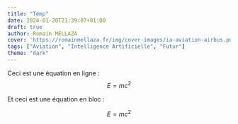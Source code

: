 ```yaml
---
title: "Temp"
date: 2024-01-20T21:39:07+01:00
draft: true
author: Romain MELLAZA
cover: 'https://romainmellaza.fr/img/cover-images/ia-aviation-airbus.png'
tags: ["Aviation", "Intelligence Artificielle", "Futur"]
theme: "dark"
---
```


Ceci est une équation en ligne : $$E=mc^2$$

Et ceci est une équation en bloc :

$$
E=mc^2
$$